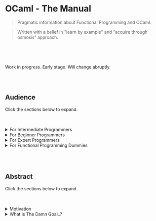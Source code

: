 # OCaml - The Manual

> Pragmatic information about Functional Programming and OCaml.

> Written with a belief in "learn by example" and "acquire through osmosis" approach.

<br>
<br>
<br>

Work in progress. Early stage. Will change abruptly.

<br>
<br>

## Audience

Click the sections below to expand.

<br>
<br>

<details>
  <summary> For Intermediate Programmers </summary>

---

### Spawning a project & building

* Ecosystem & Environment
  * dune
  * opam
  * LSP
  * ocamlc

`sudo apt-get install ocaml utop opam`

`dune init project`
`dune build`
`dune exec project`

<br>
<br>
<br>

### Console Arguments & Printing

```ocaml
open Sys;;
(* For `argv` array and print_endline*)

let () =
    let my_args = argv and
        let first_arg = argv.(0) and
        let second_arg = argv.(1) and
        let arg_length = Array.length args in
            print_endline (string_of_int arg_length);;
```

### File IO

```ocaml
open Sys;;
(* For input_line, close_in and close_out, stdout .*)

(* Reading files. *)
let () =
    let my_file = "file-to-open.txt" in
    let input_channel = open_in my_file in
        let line = input_line input_channel in
            print_endline line;
            close_in input_channel;
            exit 0;;

            (* Need while loop example here. *)


(* Writing files. *)
let () =
    let my_file = "file-to-open.txt" in
    let output_channel = open_out my_file in
        Print.fprintf output_channel "Some Message.";
            flush stdout;
            close_out output_channel;
            exit 0;;
```

### Directory & File Operations

```ocaml
(* Directory & File Manipulation *)
let () =
    let my_dir = mkdir "test" 777 ();;

    (*
        > functions from Sys module.

        is_directory ...
        file_exists ...
        remove ...
        rename ...
        mkdir ...
        rmdir ...
    *)
```

### Data Type Conversion

```ocaml
(* Typecasting. *)

let () =
    let some_string = "240" in
        let some_int = string_of_int some_string in
            let some_float = float_of_int some_int in
                let some_integer_logic = int_of_bool true in
                    exit 0;;
```

### String Handling

```ocaml
(* You can also use the ^ operator for concatenation. *)

let () =
    let my_string = String.concat "Hi" " there." and
    let bool_val = String.equal my_string "Hi there." and
    let tokens = String.split_on_char '_' "Hi_there." in

        let len = String.length "Test." and
        let token_length = Array.length tokens and
        let substring = String.sub "mountain" 0 4 and
        let contains = String.contains "gah" 'c' and
        let trimmed = String.trim " spaces out " in
            ...
            (* 
                String.starts_with ...
                String.ends_with ...
                String.map ...
            *)
```

### Threading & Process Handling

```ocaml
(* Executing other programs. *)

let () = 
    let return_val = command "echo \"Hi\"";;

(* Creating Threads *)

let () = 
    let 

(* Manipulating Processes *)

let () = 


```

### Sockets

```ocaml
open Sys;
open Unix;

(*Synchronous*)
let () =
    let ipaddr = "127.0.0.1" and
    let port = 8080 and
    let sock = socket AF_INET SOCK_STREAM 0 in
        connect sock (ADDR_INET(ipaddr, port));
        match fork () with
            | 0 -> send sock data len
            | _ -> some error.

(*Asynchronous*)
let () =
    todo.
```

### GUI

```ocaml
open Tk;;

let spawnWidgets parent = 
    let btn = Button.create 
        ~text: "Click me" 
        ~command: (fun () -> closeTk ()) parent;
    pack [btn];

let setupWnd wnd title xy = 
    Wm.title_set wnd title;
    Wm.geometry_set wnd xy;

let () = 
    let main_wnd = openTk () in
        setupWnd main_wnd "GUI Application" "400 x 200" ();
        spawnWidgets wnd ();

    mainLoop ();;
```

### Web Requests

```ocaml
(* Example provided by https://github.com/anmonteiro/piaf *)

open Piaf;;
open Lwt_result.Syntax;;

let get_sync url = 
    Lwt_main.run begin
        print_endline("Sending request...");

        let* response = Client.Oneshot.get (Uri.of_string url) in
            if (Status.is_successful response.status) then
                Body.to_string response.body
            else
                let message = Status.to_string response.status in
                Lwt.return (Error (`Msg message))
    end

let () =
    match get_sync "https://example.com" with
        | Ok body -> print_endline body
        | Error error -> let message = Error.to_string error in
                            prerr_endline ("Error: " ^ message)
    
```

### Web Framework

```ocaml
(* Example provided by https://aantron.github.io/dream/ *)

let hello who = 
    <html>
        <body>
            <h1>Hello, <%s who %>!</h1>
        </body>
    </html>

let () = 
    Dream.run
        @@ Dream.logger
        @@ Dream.router [
            Dream.get "/" (fun _ -> Dream.html (hello "world"));
        ]
    
```

### Logging
```ocaml
(* Example provided by https://github.com/anmonteiro/piaf *)

```

### Regex

### Parsing HTML/JSON/XML

### Error Handling & Exceptions

### Database Access / ORM

### Keywords in OCaml

```ocaml
(* Declarations of variables and functions*)
let, in, and, where, function, fun, ref

(* Control Flow and switches *)
if, else, elseif, match, with, catch, begin, end

(* Loops *)
for, to, do, while, rec

(* Arrays *)
array

(* Structures, Variants & OOP *)
type, class, object, struct, val, method, mutable, of

(* Modules *)
open, module, external, include

(* Types *)
int, string, float, bool, bytes, list, char, unit, tuples, array, exn, format, option, records, ref, variants, objects

Fancy, Pair, Boring, Any, None, Some, Nothing, ()/unit, True, False, Empty
```

### Symbols in OCaml

* State Symbols

```ocaml
<- (* Assignment of data/state to mutable IO (e.g arrays or variables in objects) *)
;; (* Terminate expression in utop toplevel. *)
; (*Separate record fields and terminate expression in code.*)
_ (* Anonymous / ambiguous slot for "any" variable *)
arr.(0) (* Index access *)
```

* Structure Symbols

```ocaml
:: (* Append to a list *)
[| a ; b ; c |] (* Create a list *)
( * ) or (a : b) (* Create a tuple *)
:= (* Create a reference *)
| (* Pattern matching and variants. *)
@@ (* Function composition. Where f(x) is f x, f @@ x is just f x *)
-> (* Lambda *)
$ (* Contextual symbol *)
|> (* Similar to bash piping. Call a function, pass the result to the next function. myFunction |> myOtherFunction |> someFunction *)

(* Lists *)
let myEmptyList = [1; 2; 3];

(* Tuples *)
let myTuples = (a : "b" : 3);

(* Labels *)
~someLabel:int
```

* Operator Symbols

```ocaml
(* These two below are exactly the same. *)
(+) 3 6;; (* Infix function/symbol operator *)
3 + 6;; (* Prefix function/symbol operator *)

^ (* Concatenate strings *)
= (* Is the equality operator (==) *)
<> (* Is the not equal to operator *)
~ (* Labeling *)

** (* Exponential *)

(* Comparison *)
!=
>
<
<=
>=
!
```

* Misc Symbols

```ocaml
# (* Equivalent to accessing methods from object e.g myObject#myMethod *)
! (* Negation *)

1_000_000;; (* Comma/underscore notation *)
1,000,000;; (* Comma/underscore notation *)

0.5 *. 4.0;; (* Floats *)
0.5 /. 4.0;;(* Floats *)
```

### The Standard API

### Common Libraries

| Library  | Purpose | Comments |
| -------- | ------- | ----- |
| Lwt  | Events & Promises | todo |
| Mirage  | OCaml Platform| todo |
| LablTk | GUI | todo |
| vec | Data Structures - Dynamic Arrays | https://github.com/aionescu/vec |
| Cryptokit | Security & Cryptography | todo |
| Graphics Module | Charts & Graphics | todo |
| LambdaSoup | HTML/XML Parser | todo |
| Yojson | JSON Parser | todo |
| Str Module | Regex | todo |
| Ocaml-csv | CSV Parser | todo |
| | Interop | todo |
| DynF / FFI | Interop | todo |
| .NET | Interop | todo |
| QT | Interop | todo |
| pyml | Bindings for Python | todo |
| Ocaml-opencv | Computer Vision | todo |
| | Testing | todo |
| Logs | Logging | todo |
|  | AOP | todo |
|some_matrix/tensor lib|Machine Learning|todo|
| Ocaml-electron | Browser as a Service | todo |
| Qanat | ORM | todo |
| PPX | Meta Programming | todo |
| Caqti | Databases & SQL | todo |

<br>
<br>

</details>

<details>
  <summary> For Beginner Programmers </summary>

---

### Types & Records

```ocaml
(* The phantom type *)
type dog;;

(* The simple type declaration *)
type number = int;;

(* The record type definition *)
type person = { name: string; age: int; employed: bool };;

(* The variant type creation (enum, polymorphism/generic, constraints) *)
type animal = dog | wolf | cat | rat | bird;;

type salary = Some int | Nothing;;

(* Type parametrization (templates) *)
type paramType actualType = { field_member: paramType };;

(* Type granular modelling/specification *)
type Magic = Number of Int | Number of Float;;

(* Making a record's types mutable *)
type person = { mutable name: string; mutable age: int; employed: bool };;

(* First Class Fields *)
todo
```

### Modules

```ocaml
(* Declaration *)
module Vehicle = 
struct
    type speed = int
    type colour = string

    let drive () = 
        ...;;
    
    let get_speed =
        ...;;

    let get_colour = 
        ...;;
end;;

(* Import *)
open Vehicle;;

(* Usage *)
Vehicle.drive;;
```

### Functions

```ocaml
(* "Official" Functional declaration *)
let myFunction = fun x y z -> x + y + z;;

(* Most Common, Synctatic Sugar, Functional declaration *)
let myFunction x y z = ...;;

(* Functional declaration with explicit type *)
let myFunction x : int y : float z : string = ...;; (* What about labels and naming the arguments? *)

(* Functional declaration with labelled arguments (agnostic of position) *)
let myFunction ~fileDest ~fileSrc = ...;;

(* Pure Functional declaration with "function" having built-in pattern matching *)
let myFunction = function
   | Some y -> y
   | None -> 0
;;

(* Function calling *)
myFunction 1 2 3;;

(* Recursive functions *)
let rec myFunction arg1 = ...;

(* Anonymous function *)
fun x -> x * 2;;

let y = (fun x -> x * 2);;

(fun x -> x * 2) 20;; (* Since the value being returned is a function "f", you get "f 20" which is calling it on 20. *)

(* Redifining the meaning of an operator (contextual/custom) *)
let (/$) x y = x + y;;

(* Function calling with composition *)
myFunction @@ anotherFunction @@ someFunction;;

(* Piping values from returned functions directly to other functions. *)
myFunction1 |> myFunction2 |> myFunction3;;

(* Optional arguments (? symbol) *)
let myFunction ?arg x = ...;;

(* Unit/IO based impure function declaration *)
let myFunction () = ...;;

(* First Class Module declaration. *)
let myModule = (module ModuleName : moduleSignature);;
```

### Variants & Polymorphism

```ocaml
type my_type = int | float | string | dog | cat of steel;;

type 'type_of container = flat | cat of steel;;
```

### Variables

```ocaml
(* Simple variable without explicit type.*)
let age = 30;;

(* Simple variable with explicit type. *)
let age : int = 30;;

(* In, and, where - used for nesting, scope and multiple declaration. *)
let age = 30 and
let name = "John" and
let gender = Male in

let my_age = increment age in
let my_name = capitalize name in
let my_gender = display gender

(* Arrays *)
let my_numbers : int array = [|1; 2; 3; 4; 5|];;

(* Assignment of impure data. *)
my_numbers.(0) <- 30;;
```

### If Statements

```ocaml
(* If & else statement *)
let is_big x =
    if x > 10000 then
        True
    else
        False;;

(* Guards *)
let switch_state x =
    match x with
        | 10 -> "Ten"
        | 20 -> "Twenty"
        | 0 -> "Zero";;
```

### Looping & Control Flow

```ocaml
(* Pure Recursive Function *)
let rec call_inwards x =
    if x = 0 then
        x
    else
        call_inwards (x - 1);;

(* For Loop *)
let count_upwards () =
    for i = 0 to 10 do
        ...
    done;;

(* While Loop *)
let run_until () =
    let running = true in
        while running do
            ...
        done;;

(* Do While? / Iterator way using Seq and | *)
```

### OOP Handling

```ocaml
(* Without constructor *)
class MyCamel = 
object
   val mutable name = name'
   method sayName = putStrLn name
end;;

(* Usage *)
let john = new MyCamel;;
(* need to mutate the setter here... *)
john#sayName;;


(* With constructor *)
class MyCamel name' = 
object
   val name = name'
   method sayName = putStrLn name
end;;

(* Usage *)
let john = new MyCamel "John";;
john#sayName;;

(* Destructor *)

(* Accessor & Mutators *)
```

### Interfaces (Module Types)

### Generics

### Functors

### Pointers/Refs

<br>
<br>

</details>

<details>
  <summary> For Expert Programmers </summary>

---

### FFI

### DLLs / Shared Libraries

### Compiler/Interpreter Tweaks

<br>
<br>

</details>

<details>
  <summary> For Functional Programming Dummies </summary>

---

### Terminology

* Purity
  * Functions that produce no side effects. Given an input, the ouput should be the same on said input no matter what the state of the system is. If this rule is broken, the function is not pure.

* State
  * Commonly used to refer to structures, variables, code or the system which can change at any moment in time. Code changing in other places other than their grouped scope is considered bad practice.

* Side Effect
  * When a function emits the notion of modyfing state outside of it's scope such as globals or dependencies.

* Expression
  * Also called compute/computation, is any calculation or subexpression that MUST return a value as a result. In the functional mindset, a program is a series of expressions and subexpressions but ultimately going down to a single value outputted. ("Figure of speech")

* Immutability
  * Data created/assigned with values at spawn time which cannot be changed afterwards. Can be predicted since it is constant.

* Mutable Data
  * Data that can be affected by side effects/IO.

* Records
  * Groups of types aligned together under a single type. It is the "structure/struct" aspect of functional programming.

* First Class Citizen
  * Any entity that can be treated as you treat a variable, which means you can add it to another, compute it, pass it as an argument to another function and/or return it as a value.

* Functions as First Class Citizens
  * Functional paradigm prides itself on the notion that some (depends on language) functions are ultimately variables, can be declared as such, can be passed as arguments and can be returned. This is the notion of function pointers for those who know C. Commonly used for callbacks, events and other procedural code.

* Higher Order Functions
  * Functions that are treated as First Class Citizens. Basically function pointers. Ocaml functions are all higher order. In Haskell, not all functions are higher order functions.

* Function Composition
  * Calling functions which rely on values returned by calling another function. E.g. f(g(x)).

* Arity
  * The number of parameters a function has. Lengthy parameters for a function (e.g high Arity) smells of a badly coded function or a complex one.

* Currying
  * Complex functions which have a high arity need to be broken down. This simplification process is called currying.

* Variants
  * Ocaml's type system for creating generics and polymorphic values.

* Functors
* Lambda Calculus
* Polymorphism
* Generics
* Meta Programming
* Dependency Injection
* Module Types
* Monads
* Zippers

### Functional Paradigm Aims

* Functional Application
* Function Purity
* IO & Side Effect Separation
* Reduce state and constrain/isolate it
* Low Function Arity Through Currying
* Simple & Flexible Data Transformation
* Low Coupling, High Cohesion
* Type Correctness
* Immutability unless otherwise altered
* Recursivity
* Declaratively define problems
* Write less, Do more
* Lower bug rate

<br>
<br>

</details>

<br>
<br>
<br>

## Abstract

Click the sections below to expand.

<br>
<br>

<details>
  <summary> Motivation </summary>

---

Optional reading.

The transition for an imperative programmer to functional/declarative programming is often the most frustrating and challenging task an individual has to face when introduced to the paradigm. I should know, since I'm actually in the process itself.

This is my "adventure", diving in the functional programming paradigm with the OCaml language.

I will share with you what, as an imperative programmer, has been difficult for me to tackle or understand, and solutions to how one can make that transition easier. This will also act as a centralized area containing as much useful information about OCaml and it's syntax as I can get.

<br>
<br>

</details>

<details>
  <summary> What is The Damn Goal..? </summary>

---

Optional reading.

Here is what I personally think is the biggest problem imperative programmers face when turning to the functional paradigm.
**The lack of a goal**. I don't mean something as cheesy as setting up for a journey on a career or deciding what you want to become.

No, a goal as in, "What is my aim to do, in order to get my program written, and for it to work".

To which, a poor imperative programmer will obviously turn to thinking about the syntax step by step and following logic as originally taught. It is how we/they naturally approach problems and it isn't a wrong approach.

The problem isn't that what they're doing is wrong. The problem is that the information being fed to us by the documentation and by material which "claims" to teach functional programming or the language at hand, **is not answering our questions.**

A seasoned imperative programmer wants to know:

* How do I declare a function with arguments and return values.
* How do I create objects and structures.
* What is my API and where can I find references for more functions and objects/structures.
* What does the layout of my project and my code look like?
* How do I handle x, y, z. Where x may be error handling, y logging and z calls or interop.
* What's the best convention and guidelines for writing this kind of code.

Out of these, arguably, the first and third questions are by far, the most important, for an aim in getting started.

<br>
<br>

---

<br>
<br>

What does the functional programming material provided to most imperative programmers give to them?



First off, it gives functions. Fair enough. Obviously useful. But functions with recursivity.

Then they are given records and types, which, again, fair enough, useful. But with other conundrums like typeclasses and module types. Not to mention they spend an awful amount of time discussing functional arity and currying.

They are then thrown into the type system and spend 70 pages reading about building a tree structure with abstract types or talks about how great the language is because it is supports lazy behaviour, that it's fabulous and elegant and whatever glorious deeds it can do using first class citizen entities.

Then it proceeds to show you how it does it by providing pattern matching and guards (with even more recursivity). When you are done, it introduces a concept called Monads, Higher Order Functions and Functors. Holy cat.

Do you see the problem?

<br>
<br>

---

<br>
<br>

None of the above tell the programmer:

1. What he should aim for.
2. Why he should aim for (whatever the goal is)
3. Analogies to which they can map their imperative knowledge to.

<br>
<br>

---

<br>
<br>

Enough ranting. I'll cover exactly what an imperative programmer needs to do to make that switch.

A functional programmer is tasked with four major concerns.

1. State management.
2. Functional purity & Transformation.
3. Separation of IO & Concern
4. Strict expression evaluation & Immutability


todo todo
explain the points.

<br>
<br>

</details>
